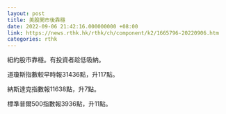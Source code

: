 ```yaml
---
layout: post
title: 美股開市後靠穩
date: 2022-09-06 21:42:16.000000000 +08:00
link: https://news.rthk.hk/rthk/ch/component/k2/1665796-20220906.htm
categories: rthk
---
```


紐約股市靠穩。有投資者趁低吸納。

道瓊斯指數較早時報31436點，升117點。

納斯達克指數報11638點，升7點。

標準普爾500指數報3936點，升11點。
